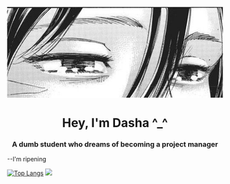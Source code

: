 <div align="center">
  <img src="https://github.com/dex1fy/dex1fy/blob/main/17976ea7ea0610181fb250f2930a875a.jpg?raw=true" alt="moti">
</div>
<h1 align="center">Hey, I'm Dasha ^_^ </a></h1>
<h3 align="center">A dumb student who dreams of becoming a project manager</h3>

--I'm ripening


[![Top Langs](https://github-readme-stats.vercel.app/api/top-langs/?username=dex1fy&theme=solarized_dark)](https://github.com/dex1fy/github-readme-stats)
![](https://github-profile-summary-cards.vercel.app/api/cards/profile-details?username=dex1fy&theme=solarized_dark)
